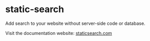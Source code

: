 # static-search

Add search to your website without server-side code or database.

Visit the documentation website: [staticsearch.com](https://staticsearch.com)
